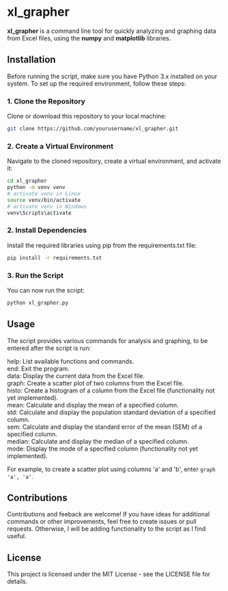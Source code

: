 # xl_grapher

**xl_grapher** is a command line tool for quickly analyzing and graphing data from Excel files, using the **numpy** and **matplotlib** libraries.

## Installation

Before running the script, make sure you have Python 3.x installed on your system. To set up the required environment, follow these steps:

### 1. Clone the Repository

Clone or download this repository to your local machine:

```bash
git clone https://github.com/yourusername/xl_grapher.git
```

### 2. Create a Virtual Environment

Navigate to the cloned repository, create a virtual environment, and activate it:

```bash
cd xl_grapher
python -m venv venv
# activate venv in Linux
source venv/bin/activate
# activate venv in Windows
venv\Scripts\activate
```

### 2. Install Dependencies

Install the required libraries using pip from the requirements.txt file:

```bash
pip install -r requirements.txt
```

### 3. Run the Script

You can now run the script:

```bash
python xl_grapher.py
```

## Usage

The script provides various commands for analysis and graphing, to be entered after the script is run:

help: List available functions and commands.  
end: Exit the program.  
data: Display the current data from the Excel file.  
graph: Create a scatter plot of two columns from the Excel file.  
histo: Create a histogram of a column from the Excel file (functionality not yet implemented).  
mean: Calculate and display the mean of a specified column.  
std: Calculate and display the population standard deviation of a specified column.  
sem: Calculate and display the standard error of the mean (SEM) of a specified column.  
median: Calculate and display the median of a specified column.  
mode: Display the mode of a specified column (functionality not yet implemented).  

For example, to create a scatter plot using columns 'a' and 'b', enter `graph 'a', 'a'`.  

## Contributions

Contributions and feeback are welcome! If you have ideas for additional commands or other improvements, feel free to create issues or pull requests. Otherwise, I will be adding functionality to the script as I find useful.

## License

This project is licensed under the MIT License - see the LICENSE file for details.
